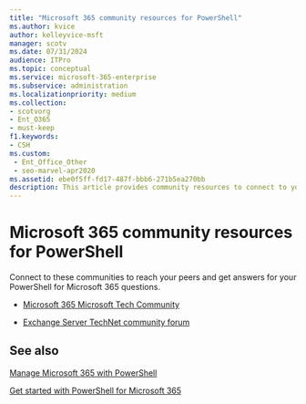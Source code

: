 ```yaml
---
title: "Microsoft 365 community resources for PowerShell"
ms.author: kvice
author: kelleyvice-msft
manager: scotv
ms.date: 07/31/2024
audience: ITPro
ms.topic: conceptual
ms.service: microsoft-365-enterprise
ms.subservice: administration
ms.localizationpriority: medium
ms.collection: 
- scotvorg
- Ent_O365
- must-keep
f1.keywords:
- CSH
ms.custom: 
 - Ent_Office_Other
 - seo-marvel-apr2020
ms.assetid: ebe0f5ff-fd17-487f-bbb6-271b5ea270bb
description: This article provides community resources to connect to your peers and get help for PowerShell for Microsoft 365.
---
```


# Microsoft 365 community resources for PowerShell

Connect to these communities to reach your peers and get answers for your PowerShell for Microsoft 365 questions. 
  
- [Microsoft 365 Microsoft Tech Community](https://techcommunity.microsoft.com/t5/microsoft-365/ct-p/microsoft365)
    
- [Exchange Server TechNet community forum](https://social.technet.microsoft.com/Forums/exchange/home?forum=exchangesvrgeneral)
    
## See also

[Manage Microsoft 365 with PowerShell](manage-microsoft-365-with-microsoft-365-powershell.md)
  
[Get started with PowerShell for Microsoft 365](getting-started-with-microsoft-365-powershell.md)
